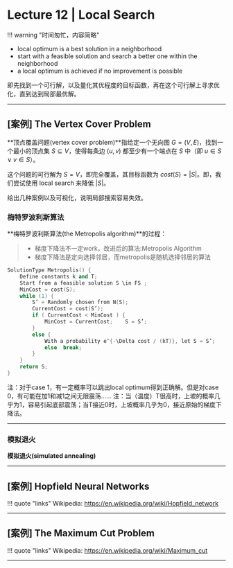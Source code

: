 # Lecture 12 | Local Search

!!! warning "时间匆忙，内容简略"

- local optimum is a best solution in a neighborhood
- start with a feasible solution and search a better one within the neighborhood
- a local optimum is achieved if no improvement is possible

即先找到一个可行解，以及量化其优程度的目标函数，再在这个可行解上寻求优化，直到达到局部最优解。

---

## [案例] The Vertex Cover Problem

**顶点覆盖问题(vertex cover problem)**指给定一个无向图 $G=(V,E)$，找到一个最小的顶点集 $S\subseteq V$，使得每条边 $(u,v)$ 都至少有一个端点在 $S$ 中（即 $u\in S \lor v\in S$）。

这个问题的可行解为 $S = V$，即完全覆盖，其目标函数为 $cost(S) = |S|$。即，我们尝试使用 local search 来降低 $|S|$。

给出几种案例以及可视化，说明局部搜索容易失效。

### 梅特罗波利斯算法

**梅特罗波利斯算法(the Metropolis algorithm)**的过程：

> - 梯度下降法不一定work，改进后的算法:Metropolis Algorithm 
> - 梯度下降法是定向选择邻居，而metropolis是随机选择邻居的算法

```cpp
SolutionType Metropolis() {   
    Define constants k and T;
    Start from a feasible solution S \in FS ;
    MinCost = cost(S);
    while (1) {
        S’ = Randomly chosen from N(S); 
        CurrentCost = cost(S’);
        if ( CurrentCost < MinCost ) {
            MinCost = CurrentCost;    S = S’;
        }
        else {
            With a probability e^{-\Delta cost / (kT)}, let S = S’;
            else  break;
        }
    }
    return S;
}
```

注：对于case 1，有一定概率可以跳出local optimum得到正确解。但是对case 0，有可能在加1和减1之间无限震荡……
注：当（温度）T很高时，上坡的概率几乎为1，容易引起底部震荡；当T接近0时，上坡概率几乎为0，接近原始的梯度下降法。

---

### 模拟退火


**模拟退火(simulated annealing)**

---

## [案例] Hopfield Neural Networks

!!! quote "links"
    Wikipedia: https://en.wikipedia.org/wiki/Hopfield_network

---

## [案例] The Maximum Cut Problem

!!! quote "links"
    Wikipedia: https://en.wikipedia.org/wiki/Maximum_cut

---

